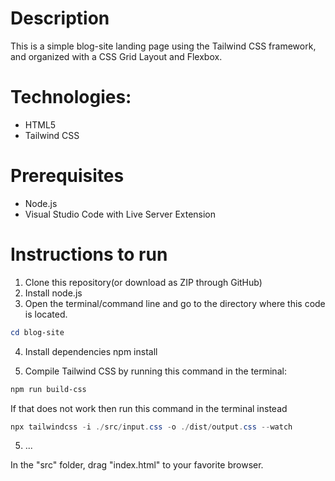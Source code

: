 # Description

This is a simple blog-site landing page using the Tailwind CSS framework,
and organized with a CSS Grid Layout and Flexbox.

# Technologies:
- HTML5
- Tailwind CSS

# Prerequisites
- Node.js
- Visual Studio Code with Live Server Extension

# Instructions to run
1) Clone this repository(or download as ZIP through GitHub)
2) Install node.js
3) Open the terminal/command line and go to the directory where this code is 
located.

```powershell
cd blog-site
```
4) Install dependencies 
npm install

4) Compile Tailwind CSS by running this command in the terminal: 

```powershell
npm run build-css
```

If that does not work then run this command in the terminal instead

```powershell
npx tailwindcss -i ./src/input.css -o ./dist/output.css --watch
```

5. ... 

In the "src" folder, drag "index.html" to your favorite browser.